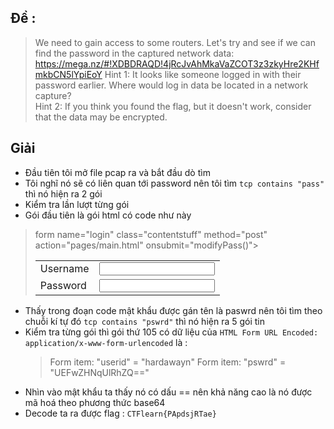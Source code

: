 ## Đề :
> We need to gain access to some routers. Let's try and see if we can find the password in the captured network data: https://mega.nz/#!XDBDRAQD!4jRcJvAhMkaVaZCOT3z3zkyHre2KHfmkbCN5lYpiEoY Hint 1: It looks like someone logged in with their password earlier. Where would log in data be located in a network capture?<br /> Hint 2: If you think you found the flag, but it doesn't work, consider that the data may be encrypted.
## Giải
- Đầu tiên tôi mở file pcap ra và bắt đầu dò tìm 
- Tôi nghĩ nó sẽ có liên quan tới password nên tôi tìm `tcp contains "pass"` thì nó hiện ra 2 gói
- Kiểm tra lần lượt từng gói 
- Gói đầu tiên là gói html có code như này 
>    form name="login" class="contentstuff" method="post" action="pages/main.html" onsubmit="modifyPass()">
    <table>
    	<tr>
        	<td>Username</td>
            <td><input type="text" name="userid"/></td>
        </tr>
        <tr>
        	<td>Password</td>
            <td><input type="password" name="pswrd"/></td>
        </tr>
    </table>
- Thấy trong đoạn code mật khẩu được gán tên là paswrd nên tôi tìm theo chuỗi kí tự đó `tcp contains "pswrd"` thì nó hiện ra 5 gói tin 
- Kiểm tra từng gói thì gói thứ 105 có dữ liệu của `HTML Form URL Encoded: application/x-www-form-urlencoded` là :
  > Form item: "userid" = "hardawayn"
  > Form item: "pswrd" = "UEFwZHNqUlRhZQ=="
- Nhìn vào mật khẩu ta thấy nó có dấu == nên khả năng cao là nó được mã hoá theo phương thức base64
- Decode ta ra được flag : `CTFlearn{PApdsjRTae}`